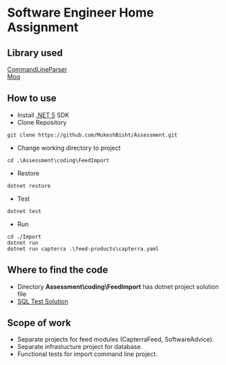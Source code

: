 # Software Engineer Home Assignment

## Library used
<a href="https://github.com/commandlineparser/commandline/wiki" >CommandLineParser</a>
</br>
<a href="https://github.com/moq/moq4" >Moq</a>

## How to use

- Install <a href="https://dotnet.microsoft.com/download/dotnet/5.0" >.NET 5</a> SDK
- Clone Repository
```
git clone https://github.com/MukeshBisht/Assessment.git
```
- Change working directory to project
```
cd .\Assessment\coding\FeedImport
```
- Restore
```
dotnet restore
```
- Test
```
dotnet test
```
- Run
```
cd ./Import
dotnet run 
dotnet run capterra .\feed-products\capterra.yaml
```

## Where to find the code
- Directory <b>Assessment\coding\FeedImport</b> has dotnet project solution file 
- <a href="https://github.com/MukeshBisht/Assessment/tree/main/database"> SQL Test Solution </a>

## Scope of work
- Separate projects for feed modules (CapterraFeed, SoftwareAdvice).
- Separate infrastucture project for database.
- Functional tests for import command line project.
